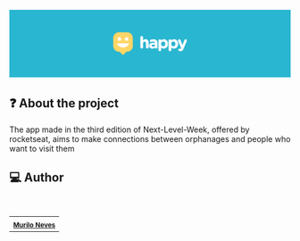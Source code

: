 <p align="center">
    <img src="./images/logo.png"/>
</p>

## :question: About the project
The app made in the third edition of Next-Level-Week, offered by rocketseat, aims to make connections between orphanages and people who want to visit them

## :computer: Author
<p>
<img style="border-radius: 50%;" src="" width="100px;" alt=""/>
</p>

<table>
  <tr>
    <td align="center"><img style="border-radius: 50%;" src="https://avatars1.githubusercontent.com/u/62778436?s=400&u=e006381212316eb35d33a7321258e8d2c7825efa&v=4" width="100px;" alt=""><sub><b><a href="https://linkedin.com/in/muNeves3" title="Luciano">Murilo Neves</a></b></sub><br/></td>
  </tr>
</table>